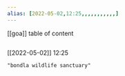```yaml
---
alias: [2022-05-02,12:25,,,,,,,,,,,]
---
```

[[goa]]
table of content
```toc
```

[[2022-05-02]] 12:25

```query
"bondla wildlife sanctuary"
```